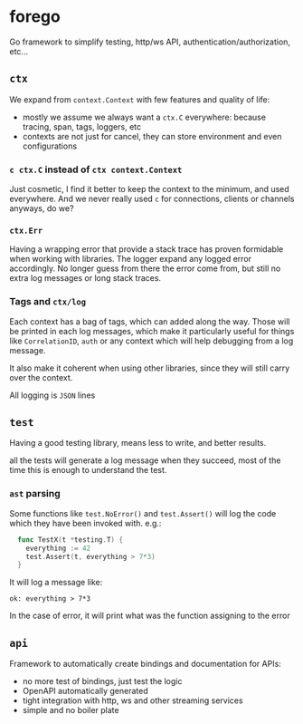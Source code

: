 # forego

Go framework to simplify testing, http/ws API, authentication/authorization, etc...

## `ctx`

We expand from `context.Context` with few features and quality of life:
* mostly we assume we always want a `ctx.C` everywhere: because tracing, span, tags, loggers, etc
* contexts are not just for cancel, they can store environment and even configurations

### `c ctx.C` instead of `ctx context.Context`

Just cosmetic, I find it better to keep the context to the minimum, and used everywhere. And we never really used `c` for connections, clients or channels anyways, do we?

### `ctx.Err`

Having a wrapping error that provide a stack trace has proven formidable when working with libraries. The logger expand any logged error accordingly. No longer guess from there the error come from, but still no extra log messages or long stack traces.

### Tags and `ctx/log`

Each context has a bag of tags, which can added along the way. Those will be printed in each log messages, which make it particularly useful for
things like `CorrelationID`, `auth` or any context which will help debugging from a log message.

It also make it coherent when using other libraries, since they will still carry over the context.

All logging is `JSON` lines

## `test`

Having a good testing library, means less to write, and better results.

all the tests will generate a log message when they succeed, most of the time this is enough to understand the test.

### `ast` parsing

Some functions like `test.NoError()` and `test.Assert()` will log the code which they have been invoked with. e.g.:

```go
  func TestX(t *testing.T) {
    everything := 42
    test.Assert(t, everything > 7*3)
  }
```

It will log a message like:
```
ok: everything > 7*3
```

In the case of error, it will print what was the function assigning to the error

## `api`

Framework to automatically create bindings and documentation for APIs:
* no more test of bindings, just test the logic
* OpenAPI automatically generated
* tight integration with http, ws and other streaming services
* simple and no boiler plate
